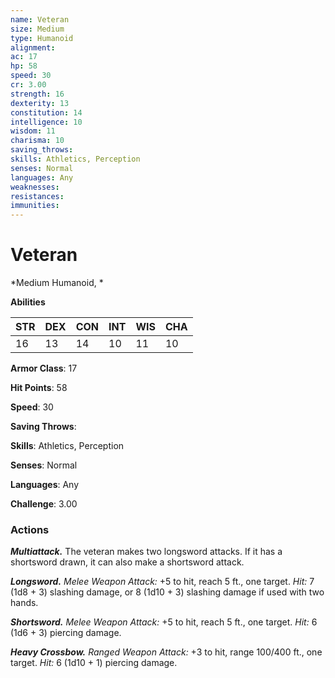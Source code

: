 ```yaml
---
name: Veteran
size: Medium
type: Humanoid
alignment: 
ac: 17
hp: 58
speed: 30
cr: 3.00
strength: 16
dexterity: 13
constitution: 14
intelligence: 10
wisdom: 11
charisma: 10
saving_throws: 
skills: Athletics, Perception
senses: Normal
languages: Any
weaknesses:
resistances:
immunities:
---
```


# Veteran

*Medium Humanoid, *

**Abilities**

| STR | DEX | CON | INT | WIS | CHA |
| --- | --- | --- | --- | --- | --- |
| 16 | 13 | 14 | 10 | 11 | 10 |

**Armor Class**: 17

**Hit Points**: 58

**Speed**: 30

**Saving Throws**: 

**Skills**: Athletics, Perception

**Senses**: Normal

**Languages**: Any

**Challenge**: 3.00


### Actions
***Multiattack.*** The veteran makes two longsword attacks. If it has a shortsword drawn, it can also make a shortsword attack. 

***Longsword.*** *Melee Weapon Attack:* +5 to hit, reach 5 ft., one target. *Hit:* 7 (1d8 + 3) slashing damage, or 8 (1d10 + 3) slashing damage if used with two hands. 

***Shortsword.*** *Melee Weapon Attack:* +5 to hit, reach 5 ft., one target. *Hit:* 6 (1d6 + 3) piercing damage. 

***Heavy Crossbow.*** *Ranged Weapon Attack:* +3 to hit, range 100/400 ft., one target. *Hit:* 6 (1d10 + 1) piercing damage.
